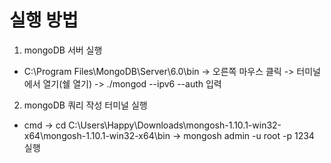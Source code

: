 # 실행 방법
1. mongoDB 서버 실행
-  C:\Program Files\MongoDB\Server\6.0\bin -> 오른쪽 마우스 클릭 -> 터미널에서 열기(쉘 열기) -> ./mongod --ipv6 --auth 입력
2. mongoDB 쿼리 작성 터미널 실행
- cmd -> cd C:\Users\Happy\Downloads\mongosh-1.10.1-win32-x64\mongosh-1.10.1-win32-x64\bin -> mongosh admin -u root -p 1234 실행
